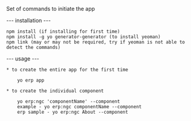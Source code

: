 Set of commands to initiate the app

--- installation ---

	npm install (if installing for first time)
	npm install -g yo generator-generator (to install yeoman)
	npm link (may or may not be required, try if yeoman is not able to detect the commands)

--- usage ---

	* to create the entire app for the first time

		yo erp app

	* to create the individual component

		yo erp:ngc 'componentName' --component
		example - yo erp:ngc componentName --component
		erp sample - yo erp:ngc About --component